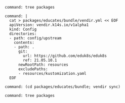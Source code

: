 ```terminal:execute
command: tree packages
```

```terminal:execute
command: |
  cat > packages/educates/bundle/vendir.yml << EOF
  apiVersion: vendir.k14s.io/v1alpha1
  kind: Config
  directories:
  - path: config/upstream
    contents:
    - path: .
      git:
        url: https://github.com/eduk8s/eduk8s
        ref: 21.05.10.1
      newRootPath: resources
      excludePaths:
      - resources/kustomization.yaml
  EOF
```

```terminal:execute
command: (cd packages/educates/bundle; vendir sync)
```

```terminal:execute
command: tree packages
```
